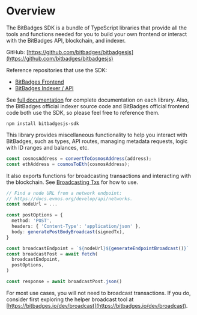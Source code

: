 # Overview

The BitBadges SDK is a bundle of TypeScript libraries that provide all the tools and functions needed for you to build your own frontend or interact with the BitBadges API, blockchain, and indexer.

GitHub: [https://github.com/bitbadges/bitbadgesjs](https://github.com/bitbadges/bitbadgesjs)

Reference repositories that use the SDK:

* [BitBadges Frontend](https://github.com/BitBadges/bitbadges-frontend)
* [BitBadges Indexer / API](https://github.com/BitBadges/bitbadges-indexer)

See [full documentation](full-documentation.md) for complete documentation on each library. Also, the BitBadges official indexer source code and BitBadges official frontend code both use the SDK, so please feel free to reference them.

```
npm install bitbadgesjs-sdk
```

This library provides miscellaneous functionality to help you interact with BitBadges, such as types, API routes, managing metadata requests, logic with ID ranges and balances, etc.

```typescript
const cosmosAddress = convertToCosmosAddress(address);
const ethAddress = cosmosToEth(cosmosAddress);
```

It also exports functions for broadcasting transactions and interacting with the blockchain. See [Broadcasting Txs](../create-and-broadcast-txs/) for how to use.

```typescript
// Find a node URL from a network endpoint:
// https://docs.evmos.org/develop/api/networks.
const nodeUrl = ...

const postOptions = {
  method: 'POST',
  headers: { 'Content-Type': 'application/json' },
  body: generatePostBodyBroadcast(signedTx),
}

const broadcastEndpoint = `${nodeUrl}${generateEndpointBroadcast()}`
const broadcastPost = await fetch(
  broadcastEndpoint,
  postOptions,
)

const response = await broadcastPost.json()
```

For most use cases, you will not need to broadcast transactions. If you do, consider first exploring the helper broadcast tool at [https://bitbadges.io/dev/broadcast](https://bitbadges.io/dev/broadcast).

